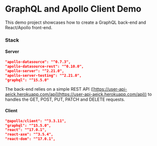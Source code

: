 # GraphQL and Apollo Client Demo

This demo project showcases how to create a GraphQL back-end and React/Apollo front-end.

### Stack

#### Server

```json
"apollo-datasource": "^0.7.3",
"apollo-datasource-rest": "^0.10.0",
"apollo-server": "^2.21.0",
"apollo-server-testing": "^2.21.0",
"graphql": "^15.5.0"
```

The back-end relies on a simple REST API ([https://user-api-aeick.herokuapp.com/api](https://user-api-aeick.herokuapp.com/api)) to handles the GET, POST, PUT, PATCH and DELETE requests.

#### Client

```json
"@apollo/client": "^3.3.11",
"graphql": "^15.5.0",
"react": "^17.0.1",
"react-axe": "^3.5.4",
"react-dom": "^17.0.1",
```
